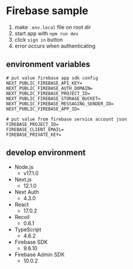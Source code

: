 # Firebase sample

1. make `.env.local` file on root dir
2. start app with `npm run dev`
3. click `sign in` button
4. error occurs when authenticating

## environment variables

```
# put value firebase app sdk config
NEXT_PUBLIC_FIREBASE_API_KEY=
NEXT_PUBLIC_FIREBASE_AUTH_DOMAIN=
NEXT_PUBLIC_FIREBASE_PROJECT_ID=
NEXT_PUBLIC_FIREBASE_STORAGE_BUCKET=
NEXT_PUBLIC_FIREBASE_MESSAGING_SENDER_ID=
NEXT_PUBLIC_FIREBASE_APP_ID=

# put value from firebase service account json
FIREBASE_PROJECT_ID=
FIREBASE_CLIENT_EMAIL=
FIREBASE_PRIVATE_KEY=
```

## develop environment

- Node.js
  - v17.1.0
- Next.js
  - 12.1.0
- Next Auth
  - 4.3.0
- React
  - 17.0.2
- Recoil
  - 0.6.1
- TypeScript
  - 4.6.2
- Firebase SDK
  - 9.6.10
- Firebase Admin SDK
  - 10.0.2
